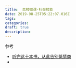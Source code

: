 ```yaml
---
title:  荔枝微课-社交技能
date: 2019-08-25T05:22:07.016Z
tags: 
categories:
draft: true
description: 
---
```




参考 

- [听完这十本书，从此告别低情商](https://m.lizhiweike.com/channel2/57046?)
- []()